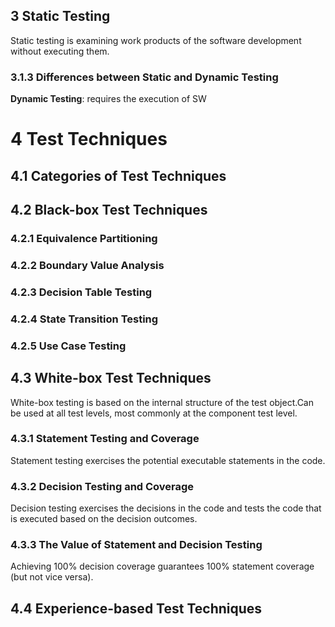 ## 3 Static Testing
Static testing is examining work products of the software development without executing them.
### 3.1.3 Differences between Static and Dynamic Testing
**Dynamic Testing**: requires the execution of SW
# 4 Test Techniques
## 4.1 Categories of Test Techniques
## 4.2 Black-box Test Techniques
### 4.2.1 Equivalence Partitioning
### 4.2.2 Boundary Value Analysis
### 4.2.3 Decision Table Testing
### 4.2.4 State Transition Testing
### 4.2.5 Use Case Testing
## 4.3 White-box Test Techniques
White-box testing is based on the internal structure of the test object.Can be used at all test levels, most commonly at the component test level.
### 4.3.1 Statement Testing and Coverage
Statement testing exercises the potential executable statements in the code.
### 4.3.2 Decision Testing and Coverage
Decision testing exercises the decisions in the code and tests the code that is executed based on the decision outcomes.
### 4.3.3 The Value of Statement and Decision Testing
Achieving 100% decision coverage guarantees 100% statement coverage (but not vice versa).
## 4.4 Experience-based Test Techniques